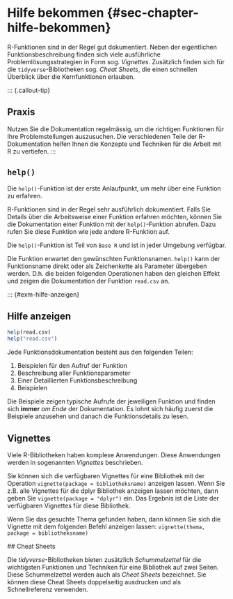 # Hilfe bekommen {#sec-chapter-hilfe-bekommen}

R-Funktionen sind in der Regel gut dokumentiert. Neben der eigentlichen Funktionsbeschreibung finden sich viele ausführliche Problemlösungsstrategien in Form sog. *Vignettes*. Zusätzlich finden sich für die `tidyverse`-Bibliotheken sog. *Cheat Sheets*, die einen schnellen Überblick über die Kernfunktionen erlauben. 

::: {.callout-tip}
## Praxis
Nutzen Sie die Dokumentation regelmässig, um die richtigen Funktionen für Ihre Problemstellungen auszusuchen. Die verschiedenen Teile der R-Dokumentation helfen Ihnen die Konzepte und Techniken für die Arbeit mit R zu vertiefen.
:::

## `help()`

Die `help()`-Funktion ist der erste Anlaufpunkt, um mehr über eine Funktion zu erfahren. 

R-Funktionen sind in der Regel sehr ausführlich dokumentiert. Falls Sie Details über die Arbeitsweise einer Funktion erfahren möchten, können Sie die Dokumentation einer Funktion mit der `help()`-Funktion abrufen. Dazu rufen Sie diese Funktion wie jede andere R-Funktion auf. 

Die `help()`-Funktion ist Teil von `Base R` und ist in jeder Umgebung verfügbar. 

Die Funktion erwartet den gewünschten Funktionsnamen. `help()` kann der Funktionsname direkt oder als Zeichenkette als Parameter übergeben werden. D.h. die beiden folgenden Operationen haben den gleichen Effekt und zeigen die Dokumentation der Funktion `read.csv` an.

::: {#exm-hilfe-anzeigen}
## Hilfe anzeigen
```r
help(read.csv)
help("read.csv")
```

Jede Funktionsdokumentation besteht aus den folgenden Teilen:

1. Beispielen für den Aufruf der Funktion
2. Beschreibung aller Funktionsparameter
3. Einer Detaillierten Funktionsbeschreibung
4. Beispielen

Die Beispiele zeigen typische Aufrufe der jeweiligen Funktion und finden sich **immer** *am Ende* der Dokumentation. Es lohnt sich häufig zuerst die Beispiele anzusehen und danach die Funktionsdetails zu lesen. 

## Vignettes

Viele R-Bibliotheken haben komplexe Anwendungen. Diese Anwendungen werden in sogenannten *Vignettes* beschrieben. 

Sie können sich die verfügbaren Vignettes für eine Bibliothek mit der Operation `vignette(package = bibliotheksname)` anzeigen lassen. Wenn Sie z.B. alle Vignettes für die dplyr Bibliothek anzeigen lassen möchten, dann geben Sie `vignette(package = "dplyr")` ein. Das Ergebnis ist die Liste der verfügbaren Vignettes für diese Bibliothek. 

Wenn Sie das gesuchte Thema gefunden haben, dann können Sie sich die Vignette mit dem folgenden Befehl anzeigen lassen: `vignette(thema, package = bibliotheksname)`
 

## Cheat Sheets

Die *tidyverse*-Bibliotheken bieten zusätzlich *Schummelzettel* für die wichtigsten Funktionen und Techniken für eine Bibliothek auf zwei Seiten. Diese Schummelzettel werden auch als *Cheat Sheets* bezeichnet. Sie können diese Cheat Sheets doppelseitig ausdrucken und als Schnellreferenz verwenden.
